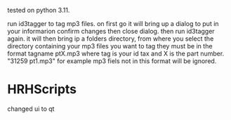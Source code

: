 tested on python 3.11.


run id3tagger to tag mp3 files. 
on first go it will bring up a dialog to put in your informarion
confirm changes then close dialog. then run id3tagger again. 
it will then bring ip a folders directory, from where you select the directory containing your mp3 files you want to tag
they must be in the format  tagname ptX.mp3 where tag is your id tax and X is the part number.  "31259 pt1.mp3" for example
mp3 fiels not in this format will be ignored.

# HRHScripts
changed ui to qt
